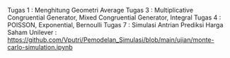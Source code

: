 Tugas 1 : Menghitung Geometri Average
Tugas 3 : Multiplicative Congruential Generator, Mixed Congruential Generator, Integral
Tugas 4 : POISSON, Exponential, Bernoulli
Tugas 7 : Simulasi Antrian
Prediksi Harga Saham Unilever : https://github.com/Vputri/Pemodelan_Simulasi/blob/main/ujian/monte-carlo-simulation.ipynb
